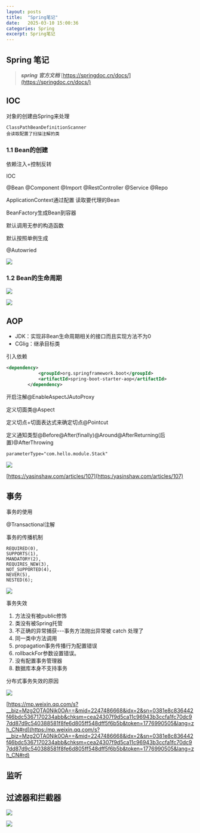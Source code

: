 ```yaml
---
layout: posts
title:  "Spring笔记"
date:   2025-03-10 15:00:36
categories: Spring
excerpt: Spring笔记
---
```


## Spring 笔记

> ***spring 官方文档***       [https://springdoc.cn/docs/](https://springdoc.cn/docs/)

## IOC

对象的创建由Spring来处理



````
ClassPathBeanDefinitionScanner
会读取配置了扫描注解的类
````

### 1.1 Bean的创建

依赖注入+控制反转

IOC

@Bean @Component @Import  @RestController @Service @Repo

ApplicationContext通过配置 读取要代理的Bean

BeanFactory生成Bean到容器

默认调用无参的构造函数

默认按照单例生成



@Autowried

![](/assets/article/18e690e84c0.png)

### 1.2 Bean的生命周期

![](/assets/article/18ecdffd1e2.png)

![](/assets/article/18ece0027b2.png)

## AOP

- JDK：实现非Bean生命周期相关的接口而且实现方法不为0
- CGlig：继承目标类

引入依赖

```xml
<dependency>
            <groupId>org.springframework.boot</groupId>
            <artifactId>spring-boot-starter-aop</artifactId>
        </dependency>
```



开启注解@EnableAspectJAutoProxy

定义切面类@Aspect

定义切点+切面表达式来确定切点@Pointcut

定义通知类型@Before@After(finally)@Around@AfterReturning(后置)@AfterThrowing

````
parameterType="com.hello.module.Stack" 
````

![](/assets/article/18ed007d8ae.png)

[https://yasinshaw.com/articles/107](https:/yasinshaw.com/articles/107)

## 事务

事务的使用

@Transactional注解

事务的传播机制

````
REQUIRED(0),
SUPPORTS(1),
MANDATORY(2),
REQUIRES_NEW(3),
NOT_SUPPORTED(4),
NEVER(5),
NESTED(6);
````

![](/assets/article/18ed015950e.png)

事务失效

1. 方法没有被public修饰
2. 类没有被Spring托管
3. 不正确的异常捕获---事务方法抛出异常被 catch 处理了
4. 同一类中方法调用
5. propagation事务传播行为配置错误
6. rollbackFor参数设置错误。
7. 没有配置事务管理器
8. 数据库本身不支持事务

分布式事务失效的原因

![](/assets/article/18e9d36ae3a.png)

[https://mp.weixin.qq.com/s?__biz=Mzg2OTA0Njk0OA==&mid=2247486668&idx=2&sn=0381e8c836442f46bdc5367170234abb&chksm=cea24307f9d5ca11c96943b3ccfa1fc70dc97dd87d9c540388581f8fe6d805ff548dff5f6b5b&token=1776990505&lang=zh_CN#rd](https:/mp.weixin.qq.com/s?__biz=Mzg2OTA0Njk0OA==&mid=2247486668&idx=2&sn=0381e8c836442f46bdc5367170234abb&chksm=cea24307f9d5ca11c96943b3ccfa1fc70dc97dd87d9c540388581f8fe6d805ff548dff5f6b5b&token=1776990505&lang=zh_CN#rd)

##  监听

##  过滤器和拦截器



![](/assets/article/18e69291b74.png)

![](/assets/article/18ed04719c1.png)

